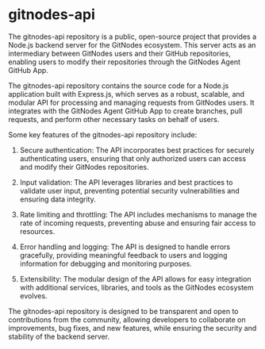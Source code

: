 # gitnodes-api
The gitnodes-api repository is a public, open-source project that provides a Node.js backend server for the GitNodes ecosystem. This server acts as an intermediary between GitNodes users and their GitHub repositories, enabling users to modify their repositories through the GitNodes Agent GitHub App.

The gitnodes-api repository contains the source code for a Node.js application built with Express.js, which serves as a robust, scalable, and modular API for processing and managing requests from GitNodes users. It integrates with the GitNodes Agent GitHub App to create branches, pull requests, and perform other necessary tasks on behalf of users.

Some key features of the gitnodes-api repository include:

1. Secure authentication: The API incorporates best practices for securely authenticating users, ensuring that only authorized users can access and modify their GitNodes repositories.

2. Input validation: The API leverages libraries and best practices to validate user input, preventing potential security vulnerabilities and ensuring data integrity.

3. Rate limiting and throttling: The API includes mechanisms to manage the rate of incoming requests, preventing abuse and ensuring fair access to resources.

4. Error handling and logging: The API is designed to handle errors gracefully, providing meaningful feedback to users and logging information for debugging and monitoring purposes.

5. Extensibility: The modular design of the API allows for easy integration with additional services, libraries, and tools as the GitNodes ecosystem evolves.

The gitnodes-api repository is designed to be transparent and open to contributions from the community, allowing developers to collaborate on improvements, bug fixes, and new features, while ensuring the security and stability of the backend server.
